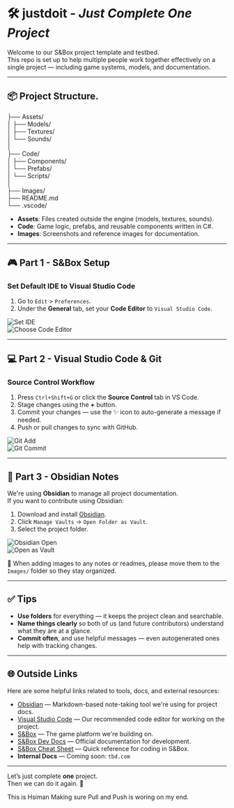 # 🛠️ justdoit - *Just Complete One Project*

Welcome to our S&Box project template and testbed.  
This repo is set up to help multiple people work together effectively on a single project — including game systems, models, and documentation.

---

## 📦 Project Structure.  
├── Assets/  
│ ├── Models/  
│ ├── Textures/  
│ └── Sounds/  
│  
├── Code/  
│ ├── Components/  
│ └── Prefabs/  
│ └── Scripts/  
│  
├── Images/  
├── README.md  
└── .vscode/

- **Assets**: Files created outside the engine (models, textures, sounds).
- **Code**: Game logic, prefabs, and reusable components written in C#.
- **Images**: Screenshots and reference images for documentation.

---

## 🎮 Part 1 - S&Box Setup

### Set Default IDE to Visual Studio Code

1. Go to `Edit` > `Preferences`.
2. Under the **General** tab, set your **Code Editor** to `Visual Studio Code`.

![Set IDE](20250619165133.png)  
![Choose Code Editor](20250619165328.png)

---

## 💻 Part 2 - Visual Studio Code & Git

### Source Control Workflow

1. Press `Ctrl+Shift+G` or click the **Source Control** tab in VS Code.
2. Stage changes using the **+** button.
3. Commit your changes — use the ✨ icon to auto-generate a message if needed.
4. Push or pull changes to sync with GitHub.

![Git Add](20250619171536.png)  
![Git Commit](20250619171613.png)

---

## 🧠 Part 3 - Obsidian Notes

We're using **Obsidian** to manage all project documentation.  
If you want to contribute using Obsidian:

1. Download and install [Obsidian](https://obsidian.md).
2. Click `Manage Vaults` → `Open Folder as Vault`.
3. Select the project folder.

![Obsidian Open](20250619171806.png)  
![Open as Vault](20250619171854.png)

📌 When adding images to any notes or readmes, please move them to the `Images/` folder so they stay organized.

---

## ✅ Tips

- **Use folders** for everything — it keeps the project clean and searchable.
- **Name things clearly** so both of us (and future contributors) understand what they are at a glance.
- **Commit often**, and use helpful messages — even autogenerated ones help with tracking changes.

---

## 🌐 Outside Links

Here are some helpful links related to tools, docs, and external resources:

- [Obsidian](https://obsidian.md/) — Markdown-based note-taking tool we're using for project docs.
- [Visual Studio Code](https://code.visualstudio.com/) — Our recommended code editor for working on the project.
- [S&Box](https://sbox.game/) — The game platform we're building on.
- [S&Box Dev Docs](https://sbox.game/dev/doc) — Official documentation for development.
- [S&Box Cheat Sheet](https://sbox.game/dev/doc/code/code-basics/) — Quick reference for coding in S&Box.
- **Internal Docs** — Coming soon: `tbd.com`

---
Let’s just complete **one** project.  
Then we can do it again. 🚀

This is Hsiman Making sure Pull and Push is woring on my end.